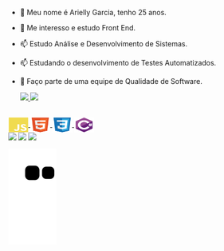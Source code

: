 - 👋 Meu nome é Arielly Garcia, tenho 25 anos.
- 👀 Me interesso e estudo Front End.
- 📫 Estudo Análise e Desenvolvimento de Sistemas.
- 📫 Estudando o desenvolvimento de Testes Automatizados.
- 🌱 Faço parte de uma equipe de Qualidade de Software.

  <a href="https://github.com/ariellygarcia">
  <img height="130em" src="https://github-readme-stats.vercel.app/api?username=ariellygarcia&show_icons=true&theme=dracula&include_all_commits=true&count_private=true"/>
  <img height="130em" src="https://github-readme-stats.vercel.app/api/top-langs/?username=ariellygarcia&layout=compact&langs_count=7&theme=dracula"/>
</div>
<div style="display: inline_block"><br>
  <img align="center" alt="Arielly-Js" height="30" width="40" src="https://raw.githubusercontent.com/devicons/devicon/master/icons/javascript/javascript-plain.svg">
  <img align="center" alt="Arielly-HTML" height="30" width="40" src="https://raw.githubusercontent.com/devicons/devicon/master/icons/html5/html5-original.svg">
  <img align="center" alt="Arielly-CSS" height="30" width="40" src="https://raw.githubusercontent.com/devicons/devicon/master/icons/css3/css3-original.svg">
  <img align="center" alt="Arielly-Csharp" height="30" width="40" src="https://raw.githubusercontent.com/devicons/devicon/master/icons/csharp/csharp-original.svg">
</div>
<a href="https://www.instagram.com/_ariellyg" target="_blank"><img src="https://img.shields.io/badge/-Instagram-%23E4405F?style=for-the-badge&logo=instagram&logoColor=white" target="_blank"></a>
<a href = "mailto:ariellygarcia25@gmail.com"><img src="https://img.shields.io/badge/-Gmail-%23333?style=for-the-badge&logo=gmail&logoColor=white" target="_blank"></a>
 <a href="https://www.linkedin.com/in/ariellygarcia/" target="_blank"><img src="https://img.shields.io/badge/-LinkedIn-%230077B5?style=for-the-badge&logo=linkedin&logoColor=white" target="_blank"></a> 
 
  ![Snake animation](https://github.com/rafaballerini/rafaballerini/blob/output/github-contribution-grid-snake.svg)

</div>
